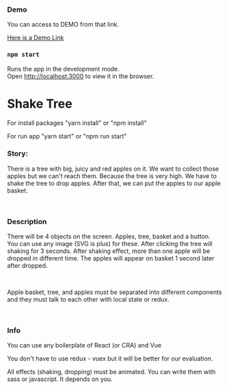 ### Demo

You can access to DEMO from that link.

<p><a href="http://shaketree.surge.sh/">Here is a Demo Link</a></p>

### `npm start`

Runs the app in the development mode.\
Open [http://localhost:3000](http://localhost:3000) to view it in the browser.

# Shake Tree

<p>For install packages "yarn install" or "npm install"</p>
<p>For run app "yarn start" or "npm run start"</p>

<h3>Story:</h3>

<p>There is a tree with big, juicy and red apples on it. We want to collect those apples but we can't reach them. Because the tree is very high. We have to shake the tree to drop apples. After that, we can put the apples to our apple basket.</p>
</br>

<h3>Description</h3>
<p>There will be 4 objects on the screen. Apples, tree, basket and a button. You can use any image (SVG is plus) for these. After clicking the tree will shaking for 3 seconds. After shaking effect, more than one apple will be dropped in different time. The apples will appear on basket 1 second later after dropped.</p>
</br>

<p>Apple basket, tree, and apples must be separated into different components and they must talk to each other with local state or redux.</p>
</br>

<h3>Info</h3>
You can use any boilerplate of React (or CRA) and Vue</br>

You don't have to use redux - vuex but it will be better for our evaluation.</br>

All effects (shaking, dropping) must be animated. You can write them with sass or javascript. It depends on you.
